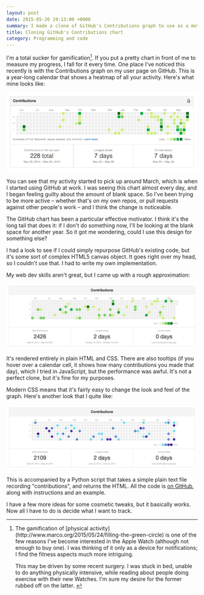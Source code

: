 ```yaml
---
layout: post
date: 2015-05-26 19:13:00 +0000
summary: I made a clone of GitHub's Contributions graph to use as a motivational tool.
title: Cloning GitHub's Contributions chart
category: Programming and code
---
```


I'm a total sucker for gamification[^1]. If you put a pretty chart in front of me to measure my progress, I fall for it every time. One place I've noticed this recently is with the Contributions graph on my user page on GitHub. This is a year-long calendar that shows a heatmap of all your activity. Here's what mine looks like:

![](/images/2015/github_chart.png)

You can see that my activity started to pick up around March, which is when I started using GitHub at work. I was seeing this chart almost every day, and I began feeling guilty about the amount of blank space. So I've been trying to be more active &ndash; whether that's on my own repos, or pull requests against other people's work &ndash; and I think the change is noticeable.

The GitHub chart has been a particular effective motivator. I think it's the long tail that does it: if I don't do something now, I'll be looking at the blank space for another year. So it got me wondering, could I use this design for something else?

<!-- summary -->

I had a look to see if I could simply repurpose GitHub's existing code, but it's some sort of complex HTML5 canvas object. It goes right over my head, so I couldn't use that. I had to write my own implementation.

My web dev skills aren't great, but I came up with a rough approximation:

![](/images/2015/github_green.png)

It's rendered entirely in plain HTML and CSS. There are also tooltips (if you hover over a calendar cell, it shows how many contributions you made that day), which I tried in JavaScript, but the performance was awful. It's not a perfect clone, but it's fine for my purposes.

Modern CSS means that it's fairly easy to change the look and feel of the graph. Here's another look that I quite like:

![](/images/2015/github_blue.png)

This is accompanied by a Python script that takes a simple plain text file recording "contributions", and returns the HTML. All the code is [on GitHub](https://github.com/alexwlchan/contributions-graph), along with instructions and an example.

I have a few more ideas for some cosmetic tweaks, but it basically works. Now all I have to do is decide what I want to track.

[^1]: <p>The gamification of [physical activity](http://www.marco.org/2015/05/24/filling-the-green-circle) is one of the few reasons I've become interested in the Apple Watch (although not enough to buy one). I was thinking of it only as a device for notifications; I find the fitness aspects much more intriguing.</p><p>This may be driven by some recent surgery. I was stuck in bed, unable to do anything physically intensive, while reading about people doing exercise with their new Watches. I'm sure my desire for the former rubbed off on the latter.